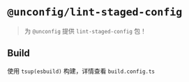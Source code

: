 # `@unconfig/lint-staged-config`

> 为 `@unconfig` 提供 `lint-staged-config` 包！

## Build

使用 `tsup(esbuild)` 构建，详情查看 `build.config.ts`
